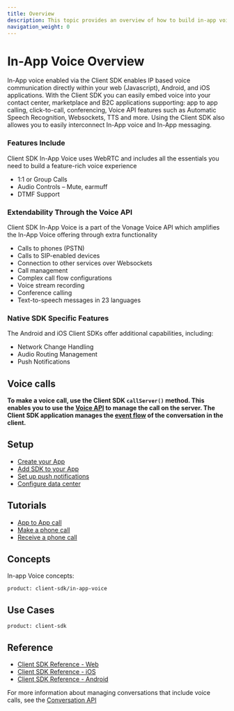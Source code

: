 ```yaml
---
title: Overview
description: This topic provides an overview of how to build in-app voice applications using the Client SDK.
navigation_weight: 0
---
```


# In-App Voice Overview

In-App voice enabled via the Client SDK enables IP based voice communication directly within your web (Javascript), Android, and iOS applications.  With the Client SDK you can easily embed voice into your contact center, marketplace and B2C applications supporting: app to app calling, click-to-call, conferencing, Voice API features such as Automatic Speech Recognition, Websockets, TTS and more. Using the Client SDK also allowes you to easily interconnect In-App voice and In-App messaging.

### Features Include
Client SDK In-App Voice uses WebRTC and includes all the essentials you need to build a feature-rich voice experience

* 1:1 or Group Calls
* Audio Controls – Mute, earmuff
* DTMF Support

### Extendability Through the Voice API
Client SDK In-App Voice is a part of the Vonage Voice API which amplifies the In-App Voice offering through extra functionality

* Calls to phones (PSTN)
* Calls to SIP-enabled devices
* Connection to other services over Websockets
* Call management
* Complex call flow configurations
* Voice stream recording
* Conference calling
* Text-to-speech messages in 23 languages

### Native SDK Specific Features
The Android and iOS Client SDKs offer additional capabilities, including:

* Network Change Handling
* Audio Routing Management
* Push Notifications

## Voice calls

**To make a voice call, use the Client SDK `callServer()` method. This enables you to use the [Voice API](/voice/voice-api/overview) to manage the call on the server. The Client SDK application manages the [event flow](/conversation/guides/event-flow) of the conversation in the client.**

## Setup

* [Create your App](/client-sdk/setup/create-your-application)
* [Add SDK to your App](/client-sdk/setup/add-sdk-to-your-app)
* [Set up push notifications](/client-sdk/setup/set-up-push-notifications)
* [Configure data center](/client-sdk/setup/configure-data-center)

## Tutorials

* [App to App call](/client-sdk/tutorials/app-to-app)
* [Make a phone call](/client-sdk/tutorials/app-to-phone)
* [Receive a phone call](/client-sdk/tutorials/phone-to-app)

## Concepts

In-app Voice concepts:

```concept_list
product: client-sdk/in-app-voice
```

## Use Cases

```use_cases
product: client-sdk
```

## Reference

* [Client SDK Reference - Web](/sdk/client-sdk/javascript)
* [Client SDK Reference - iOS](/sdk/client-sdk/ios)
* [Client SDK Reference - Android](/sdk/client-sdk/android)

For more information about managing conversations that include voice calls, see the [Conversation API](/conversation/overview)
